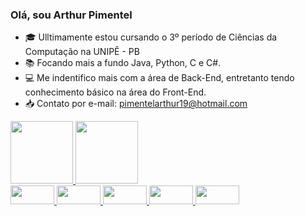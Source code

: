 ### Olá, sou Arthur Pimentel

- 🎓 Ulltimamente estou cursando o 3º período de Ciências da Computação na UNIPÊ - PB
- 📚 Focando mais a fundo Java, Python, C e C#.
- 💻 Me indentifico mais com a área de Back-End, entretanto tendo conhecimento básico na área do Front-End.
- 📥 Contato por e-mail: pimentelarthur19@hotmail.com

<div>
    <a href="https://github.com/ArthurPimentell">
    <img height="100em" src="https://github-readme-stats.vercel.app/api?username=marcelypcosta&show_icons=true&theme=dracula&include_all_commits=true&count_private=true"/> 
    <img height="100em" src="https://github-readme-stats.vercel.app/api/top-langs/?username=marcelypcosta&layout=compact&langs_count=16&theme=dracula"/>
</div>
<div>
    <img height="30" width="70" src="https://img.shields.io/badge/C%23-239120?style=for-the-badge&logo=c-sharp&logoColor=white/https://cdn-icons-png.flaticon.com/512/10090/10090320.png" />
    <img height="30" width="70" src="https://img.shields.io/badge/C%23-239120?style=for-the-badge&logo=c-sharp&logoColor=white/https://cdn-icons-png.flaticon.com/512/10090/10090320.png" />
    <img height="30" width="70" src="[https://img.shields.io/badge/C%23-239120?style=for-the-badge&logo=c-sharp&logoColor=white/https://cdn-icons-png.flaticon.com/512/10090/10090320.png](https://macmagazine.com.br/wp-content/uploads/2012/09/26-java-logo.jpg)" />
    <img height="30" width="70" src="https://img.shields.io/badge/C%23-239120?style=for-the-badge&logo=c-sharp&logoColor=white/https://cdn-icons-png.flaticon.com/512/10090/10090320.png" />
    <img height="30" width="70" src="https://img.shields.io/badge/Java-ED8B00?style=for-the-badge&logo=openjdk&logoColor=white" />   
</div>

##

<!--<div>
    <a target="_blank" href="#"><img src="https://img.shields.io/badge/Instagram-E4405F?style=for-the-badge&logo=instagram&logoColor=white"></a>
    <a target="_blank" href="#"><img src="https://img.shields.io/badge/Discord-7289DA?style=for-the-badge&logo=discord&logoColor=white"></a>
    <a target="_blank" href="#"><img src="https://img.shields.io/badge/LinkedIn-0077B5?style=for-the-badge&logo=linkedin&logoColor=white"></a>
</div>-->
